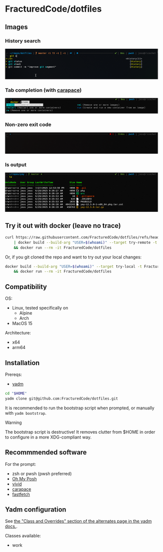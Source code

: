 # FracturedCode/dotfiles

## Images

### History search
![history search](prompt-1.png)
### Tab completion (with [carapace](https://github.com/carapace-sh/carapace-bin))
![carapace completion](prompt-2.png)
### Non-zero exit code
![non-zero exit from home](prompt-3.png)
### ls output
![ls](prompt-4.png)

## Try it out with docker (leave no trace)

```sh
curl https://raw.githubusercontent.com/FracturedCode/dotfiles/refs/heads/master/Dockerfile \
	| docker build --build-arg "USER=$(whoami)" --target try-remote -t FracturedCode/dotfiles - \
	&& docker run --rm -it FracturedCode/dotfiles
```

Or, if you git cloned the repo and want to try out your local changes:
```sh
docker build --build-arg "USER=$(whoami)" --target try-local -t FracturedCode/dotfiles . \
	&& docker run --rm -it FracturedCode/dotfiles
```

## Compatibility

OS:
- Linux, tested specifically on
	- Alpine
	- Arch
- MacOS 15

Architecture:
- x64
- arm64

## Installation

Prereqs:
- [yadm](https://yadm.io/docs/install)

```sh
cd "$HOME"
yadm clone git@github.com:FracturedCode/dotfiles.git
```

It is recommended to run the bootstrap script when prompted, or manually with `yadm bootstrap`.

> [!WARNING]
> The bootstrap script is destructive! It removes clutter from $HOME in order to configure in a more XDG-compliant way.

## Recommmended software

For the prompt:
- zsh or pwsh (pwsh preferred)
- [Oh My Posh](https://ohmyposh.dev/)
- [vivid](https://github.com/sharkdp/vivid)
- [carapace](https://github.com/carapace-sh/carapace-bin)
- [fastfetch](https://github.com/fastfetch-cli/fastfetch)


## Yadm configuration

See [the "Class and Overrides" section of the alternates page in the yadm docs.](https://yadm.io/docs/alternates#).

Classes available:
- work